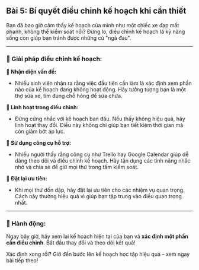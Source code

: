 ## Bài 5: Bí quyết điều chỉnh kế hoạch khi cần thiết

Bạn đã bao giờ cảm thấy kế hoạch của mình như một chiếc xe đạp mất phanh, không thể kiểm soát nổi? Đừng lo, điều chỉnh kế hoạch là kỹ năng sống còn giúp bạn tránh được những cú "ngã đau".

---

### 📌 Giải pháp điều chỉnh kế hoạch:

**🔹 Nhận diện vấn đề:**
- Nhiều sinh viên nhận ra rằng việc đầu tiên cần làm là xác định xem phần nào của kế hoạch đang không hoạt động. Hãy tưởng tượng bạn là một thợ sửa xe, tìm đúng chỗ hỏng để sửa chữa.

**🔹 Linh hoạt trong điều chỉnh:**
- Đừng cứng nhắc với kế hoạch ban đầu. Nếu thấy không hiệu quả, hãy linh hoạt thay đổi. Điều này không chỉ giúp bạn tiết kiệm thời gian mà còn giảm bớt áp lực.

**🔹 Sử dụng công cụ hỗ trợ:**
- Nhiều người thấy rằng công cụ như Trello hay Google Calendar giúp dễ dàng theo dõi và điều chỉnh kế hoạch. Hãy tận dụng các tính năng nhắc nhở và chia sẻ để giữ mọi thứ trong tầm kiểm soát.

**🔹 Đặt lại ưu tiên:**
- Khi mọi thứ dồn dập, hãy đặt lại ưu tiên cho các nhiệm vụ quan trọng. Cách này thường hiệu quả vì giúp bạn tập trung vào điều quan trọng nhất.

---

### 🚀 Hành động:

Ngay bây giờ, hãy xem lại kế hoạch hiện tại của bạn và **xác định một phần cần điều chỉnh**. Bắt đầu thay đổi và theo dõi kết quả!

Xác định xong rồi? Giờ đến bước lên kế hoạch học tập hiệu quả – xem ngay bài tiếp theo!